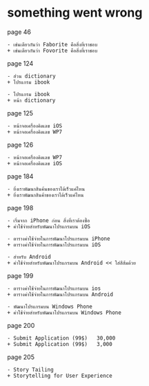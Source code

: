 something went wrong
====================

page 46

    - เช่นเดียวกันว่า Faborite คือสิ่งที่เราชอบ
    + เช่นเดียวกันว่า Fovorite คือสิ่งที่เราชอบ

page 124
  
    - ส่วน dictionary
    + โปรแกรม ibook
    
    - โปรแกรม ibook
    + หน้า dictionary

page 125

    - หน้าจอเครื่องคิดเลข iOS
    + หน้าจอเครื่องคิดเลข WP7

page 126

    - หน้าจอเครื่องคิดเลข WP7
    + หน้าจอเครื่องคิดเลข iOS
    
page 184

    - ยิ่งเราพัฒนาสินค้นของเราได้เร็วแค่ไหน
    + ยิ่งเราพัฒนาสินค้าของเราได้เร็วแค่ไหน

page 198
  
    - เริ่มจาก iPhone ก่อน สิ่งที่เราต้องซื้อ
    + ค่าใช้จ่ายสำหรับพัฒนาโปรแกรมบน iOS
   
    - ตารางค่าใช้จ่ายในการพัฒนาโปรแกรมบน iPhone
    + ตารางค่าใช้จ่ายในการพัฒนาโปรแกรมบน iOS

    - สำหรับ Android
    + ค่าใช้จ่ายสำหรับพัฒนาโปรแกรมบน Android << ใส่สีส้มด้วย
    
page 199

    - ตารางค่าใช้จ่ายในการพัฒนาโปรแกรมบน ios
    + ตารางค่าใช้จ่ายในการพัฒนาโปรแกรมบน Android
    
    - พัฒนาโปรแกรมบน Windows Phone
    + ค่าใช้จ่ายสำหรับพัฒนาโปรแกรมบน Windows Phone
    
page 200

    - Submit Application (99$)   30,000
    + Submit Application (99$)   3,000
    
page 205

    - Story Tailing
    + Storytelling for User Experience
